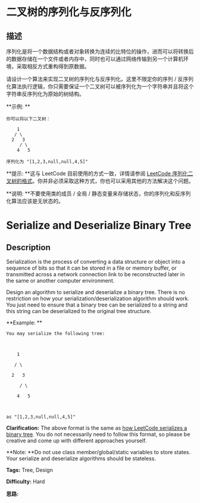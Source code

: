 # 二叉树的序列化与反序列化

## 描述

序列化是将一个数据结构或者对象转换为连续的比特位的操作，进而可以将转换后的数据存储在一个文件或者内存中，同时也可以通过网络传输到另一个计算机环境，采取相反方式重构得到原数据。

请设计一个算法来实现二叉树的序列化与反序列化。这里不限定你的序列 / 反序列化算法执行逻辑，你只需要保证一个二叉树可以被序列化为一个字符串并且将这个字符串反序列化为原始的树结构。

**示例:  **

    
    
    你可以将以下二叉树：
    
        1
       / \
      2   3
         / \
        4   5
    
    序列化为 "[1,2,3,null,null,4,5]"

**提示:  **这与 LeetCode 目前使用的方式一致，详情请参阅 [LeetCode 序列化二叉树的格式](/faq/#binary-tree)。你并非必须采取这种方式，你也可以采用其他的方法解决这个问题。

**说明:  **不要使用类的成员 / 全局 / 静态变量来存储状态，你的序列化和反序列化算法应该是无状态的。



# Serialize and Deserialize Binary Tree

## Description



Serialization is the process of converting a data structure or object into a sequence of bits so that it can be stored in a file or memory buffer, or transmitted across a network connection link to be reconstructed later in the same or another computer environment.

Design an algorithm to serialize and deserialize a binary tree. There is no restriction on how your serialization/deserialization algorithm should work. You just need to ensure that a binary tree can be serialized to a string and this string can be deserialized to the original tree structure.

**Example:  **

    
    
    You may serialize the following tree:
    
        1
       / \
      2   3
         / \
        4   5
    
    as "[1,2,3,null,null,4,5]"
    

**Clarification:** The above format is the same as [how LeetCode serializes a binary tree](/faq/#binary-tree). You do not necessarily need to follow this format, so please be creative and come up with different approaches yourself.

**Note:  **Do not use class member/global/static variables to store states. Your serialize and deserialize algorithms should be stateless.


**Tags:** Tree, Design

**Difficulty:** Hard

**思路:**
